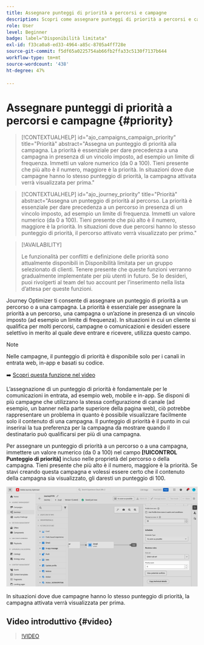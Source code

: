 ```yaml
---
title: Assegnare punteggi di priorità a percorsi e campagne
description: Scopri come assegnare punteggi di priorità a percorsi e campagne.
role: User
level: Beginner
badge: label="Disponibilità limitata"
exl-id: f33ca0a8-ed33-4964-a85c-8705a4ff728e
source-git-commit: f5df65a0225754ab66fb2ffa33c5130f7137b644
workflow-type: tm+mt
source-wordcount: '438'
ht-degree: 47%

---
```


# Assegnare punteggi di priorità a percorsi e campagne {#priority}

>[!CONTEXTUALHELP]
>id="ajo_campaigns_campaign_priority"
>title="Priorità"
>abstract="Assegna un punteggio di priorità alla campagna. La priorità è essenziale per dare precedenza a una campagna in presenza di un vincolo imposto, ad esempio un limite di frequenza. Immetti un valore numerico (da 0 a 100). Tieni presente che più alto è il numero, maggiore è la priorità. In situazioni dove due campagne hanno lo stesso punteggio di priorità, la campagna attivata verrà visualizzata per prima."

>[!CONTEXTUALHELP]
>id="ajo_journey_priority"
>title="Priorità"
>abstract="Assegna un punteggio di priorità al percorso. La priorità è essenziale per dare precedenza a un percorso in presenza di un vincolo imposto, ad esempio un limite di frequenza. Immetti un valore numerico (da 0 a 100). Tieni presente che più alto è il numero, maggiore è la priorità. In situazioni dove due percorsi hanno lo stesso punteggio di priorità, il percorso attivato verrà visualizzato per primo."

>[!AVAILABILITY]
>
>Le funzionalità per conflitti e definizione delle priorità sono attualmente disponibili in Disponibilità limitata per un gruppo selezionato di clienti. Tenere presente che queste funzioni verranno gradualmente implementate per più utenti in futuro. Se lo desideri, puoi rivolgerti al team del tuo account per l’inserimento nella lista d’attesa per queste funzioni.

Journey Optimizer ti consente di assegnare un punteggio di priorità a un percorso o a una campagna. La priorità è essenziale per assegnare la priorità a un percorso, una campagna o un’azione in presenza di un vincolo imposto (ad esempio un limite di frequenza). In situazioni in cui un cliente si qualifica per molti percorsi, campagne o comunicazioni e desideri essere selettivo in merito al quale deve entrare e ricevere, utilizza questo campo.

>[!NOTE]
>
>Nelle campagne, il punteggio di priorità è disponibile solo per i canali in entrata web, in-app e basati su codice.

➡️ [Scopri questa funzione nel video](#video)

L’assegnazione di un punteggio di priorità è fondamentale per le comunicazioni in entrata, ad esempio web, mobile e in-app. Se disponi di più campagne che utilizzano la stessa configurazione di canale (ad esempio, un banner nella parte superiore della pagina web), ciò potrebbe rappresentare un problema in quanto è possibile visualizzare facilmente solo il contenuto di una campagna. Il punteggio di priorità è il punto in cui inserirai la tua preferenza per la campagna da mostrare quando il destinatario può qualificarsi per più di una campagna.

Per assegnare un punteggio di priorità a un percorso o a una campagna, immettere un valore numerico (da 0 a 100) nel campo **[!UICONTROL Punteggio di priorità]** incluso nelle proprietà del percorso o della campagna. Tieni presente che più alto è il numero, maggiore è la priorità. Se stavi creando questa campagna e volessi essere certo che il contenuto della campagna sia visualizzato, gli daresti un punteggio di 100.

![](assets/priority-score.png)

In situazioni dove due campagne hanno lo stesso punteggio di priorità, la campagna attivata verrà visualizzata per prima.

## Video introduttivo {#video}

>[!VIDEO](https://video.tv.adobe.com/v/3445009?quality=12&captions=ita)
